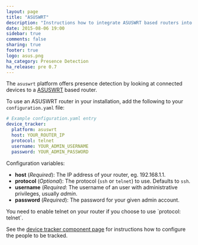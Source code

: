 ```yaml
---
layout: page
title: "ASUSWRT"
description: "Instructions how to integrate ASUSWRT based routers into Home Assistant."
date: 2015-08-06 19:00
sidebar: true
comments: false
sharing: true
footer: true
logo: asus.png
ha_category: Presence Detection
ha_release: pre 0.7
---
```



The `asuswrt` platform offers presence detection by looking at connected devices to a [ASUSWRT](http://event.asus.com/2013/nw/ASUSWRT/) based router.

To use an ASUSWRT router in your installation, add the following to your `configuration.yaml` file:

```yaml
# Example configuration.yaml entry
device_tracker:
  platform: asuswrt
  host: YOUR_ROUTER_IP
  protocol: telnet
  username: YOUR_ADMIN_USERNAME
  password: YOUR_ADMIN_PASSWORD
```

Configuration variables:

- **host** (*Required*): The IP address of your router, eg. 192.168.1.1.
- **protocol** (*Optional*): The protocol (`ssh` or `telnet`) to use. Defaults to `ssh`.
- **username** (*Required*: The username of an user with administrative privileges, usually *admin*.
- **password** (*Required*): The password for your given admin account.

<p class='note warning'>
You need to enable telnet on your router if you choose to use `protocol: telnet`. 
</p>

See the [device tracker component page](/components/device_tracker/) for instructions how to configure the people to be tracked.
